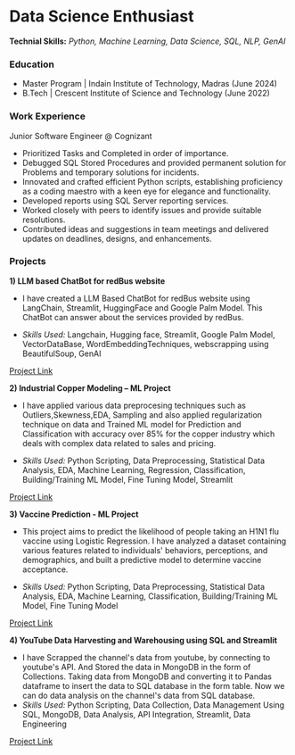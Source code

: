 # Data Science Enthusiast

**Technial Skills:** *Python, Machine Learning, Data Science, SQL, NLP, GenAI*

### Education
- Master Program | Indain Institute of Technology, Madras (June 2024)
- B.Tech | Crescent Institute of Science and Technology (June 2022)

### Work Experience
Junior Software Engineer @ Cognizant
- Prioritized Tasks and Completed in order of importance.
- Debugged SQL Stored Procedures and provided permanent solution for Problems and temporary solutions for incidents.
- Innovated and crafted efficient Python scripts, establishing proficiency as a coding maestro with a keen eye for elegance and functionality.
- Developed reports using SQL Server reporting services.
- Worked closely with peers to identify issues and provide suitable resolutions.
- Contributed ideas and suggestions in team meetings and delivered updates on deadlines, designs, and enhancements.

### Projects
**1) LLM based ChatBot for redBus website**      
- I have created a LLM Based ChatBot for redBus website using LangChain, Streamlit, HuggingFace and Google Palm Model. This ChatBot can answer about the services provided by redBus.

- *Skills Used:* Langchain, Hugging face, Streamlit, Google Palm Model, VectorDataBase, WordEmbeddingTechniques, webscrapping using BeautifulSoup, GenAI

[Project Link](https://llm-based-chatbot-for-redbus-fkrvppuofyxxdclgymc9me.streamlit.app/)

**2) Industrial Copper Modeling – ML Project**  
- I have applied various data preprocesing techniques such as Outliers,Skewness,EDA, Sampling and also applied regularization technique on data and Trained ML model for Prediction and Classification with accuracy over 85% for the copper industry which deals with complex data related to sales and pricing.

- *Skills Used:* Python Scripting, Data Preprocessing, Statistical Data Analysis, EDA, Machine Learning, Regression, Classification, Building/Training ML Model, Fine Tuning Model, Streamlit

[Project Link](https://copper-modeling-ml-project-cjo7z7xbza6xyajbpqdkbt.streamlit.app/)

**3) Vaccine Prediction - ML Project** 
- This project aims to predict the likelihood of people taking an H1N1 flu vaccine using Logistic Regression. I have analyzed a dataset containing various features related to individuals' behaviors, perceptions, and demographics, and built a predictive model to determine vaccine acceptance.

- *Skills Used:* Python Scripting, Data Preprocessing, Statistical Data Analysis, EDA, Machine Learning, Classification, Building/Training ML Model, Fine Tuning Model

[Project Link](https://vaccine-prediction-ml-project-v2rkhfkegcehq2kzdxezbf.streamlit.app/)

**4) YouTube Data Harvesting and Warehousing using SQL and Streamlit**
-  I have Scrapped the channel's data from youtube, by connecting to youtube's API. And Stored the data in MongoDB in the form of Collections. Taking data from MongoDB and converting it to Pandas dataframe to insert the data to SQL database in the form table. Now we can do data analysis on the channel's data from SQL database.
- *Skills Used:* Python Scripting, Data Collection, Data Management Using SQL, MongoDB, Data Analysis, API Integration, Streamlit, Data Engineering

[Project Link](https://github.com/IMdAslaM/YouTube-Data-Harvesting-and-Warehousing)

